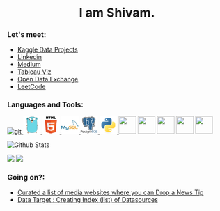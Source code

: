 


<h1 align="center">I am Shivam.</h1>

<h3 align="left">Let's meet:</h3>

- [Kaggle Data Projects](https://www.kaggle.com/mauryansshivam/Home)
- [Linkedin](https://www.linkedin.com/in/mauryansshivam/)
- [Medium](https://medium.com/@shivammaurya945093)
- [Tableau Viz](https://public.tableau.com/app/profile/shivam.maurya.tableau)
- [Open Data Exchange](https://opendata.stackexchange.com/users/33502/shivam-maurya-1729)
- [LeetCode](https://leetcode.com/u/shivammaurya945093/)

<h3 align="left">Languages and Tools:</h3>
<p align="left"> <a href="https://git-scm.com/" target="_blank"> <img src="https://www.vectorlogo.zone/logos/git-scm/git-scm-icon.svg" alt="git" width="40" height="40"/> </a> <a href="https://golang.org" target="_blank"> <img src="https://raw.githubusercontent.com/devicons/devicon/master/icons/go/go-original.svg" alt="go" width="40" height="40"/> </a> 
   <a href="https://www.w3.org/html/" target="_blank"> <img src="https://raw.githubusercontent.com/devicons/devicon/master/icons/html5/html5-original-wordmark.svg" alt="html5" width="40" height="40"/> </a> <a href="https://www.mysql.com/" target="_blank"> <img src="https://raw.githubusercontent.com/devicons/devicon/master/icons/mysql/mysql-original-wordmark.svg" alt="mysql" width="40" height="40"/> </a> <a href="https://www.postgresql.org" target="_blank"> <img src="https://raw.githubusercontent.com/devicons/devicon/master/icons/postgresql/postgresql-original-wordmark.svg" alt="postgresql" width="40" height="40"/> </a> <a href="https://www.python.org" target="_blank"> <img src="https://raw.githubusercontent.com/devicons/devicon/master/icons/python/python-original.svg" alt="python" width="40" height="40"/> </a> 
<a><img src="https://cdn.jsdelivr.net/gh/devicons/devicon@latest/icons/azure/azure-original.svg" width="40" height="40" /></a>
<a>
            <img src="https://cdn.jsdelivr.net/gh/devicons/devicon@latest/icons/vscode/vscode-original.svg" width="40" height="40" />
          </a>
  <a>
            <img src="https://cdn.jsdelivr.net/gh/devicons/devicon@latest/icons/tex/tex-original.svg" width="40" height="40" />
          </a>
  <a>
            <img src="https://cdn.jsdelivr.net/gh/devicons/devicon@latest/icons/scikitlearn/scikitlearn-original.svg" width="40" height="40" />
          </a>
  <a>
            <img src="https://cdn.jsdelivr.net/gh/devicons/devicon@latest/icons/pandas/pandas-original.svg" width="40" height="40" />
          </a>
</p>




![Github Stats](https://github-readme-stats.vercel.app/api?username=shivam-maurya-git&bg_color=30,e96443,904e95&title_color=fff&text_color=fff)

![](https://raw.githubusercontent.com/shivam-maurya-git/github-stats-transparent/output/generated/overview.svg)
![](https://raw.githubusercontent.com/shivam-maurya-git/github-stats-transparent/output/generated/languages.svg)

<h3 align="left">Going on?:</h3>

- [Curated a list of media websites where you can Drop a News Tip](https://docs.google.com/spreadsheets/d/e/2PACX-1vSRFKbJUtFQ55uB5NSaIgxUwQM8qRGMwLyybDWhqmqbCba_zaeDo5L7i3yJv8vb_Q_VqRvIwOcRKDeJ/pubhtml)
- [Data Target : Creating Index (list) of Datasources](https://shivam-maurya-git.github.io/Data-Target/datasources.html)

